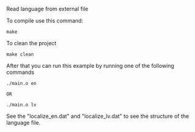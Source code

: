 Read language from external file

To compile use this command:
```
make
```

To clean the project

```
make clean
```

After that you can run this example by running one of the following commands
```
./main.o en

OR

./main.o lv
```
See the "localize_en.dat" and "localize_lv.dat" to see the structure of the language file.

